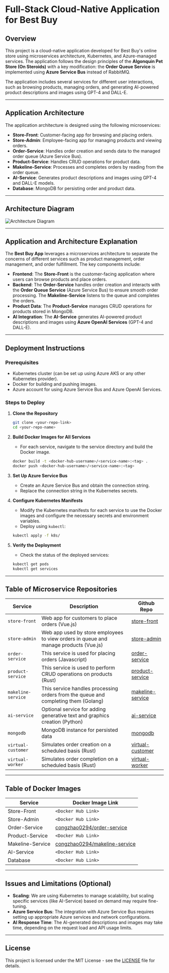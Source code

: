 
# Full-Stack Cloud-Native Application for Best Buy

## **Overview**

This project is a cloud-native application developed for Best Buy's online store using microservices architecture, Kubernetes, and Azure-managed services. The application follows the design principles of the **Algonquin Pet Store (On Steroids)** with a key modification: the **Order Queue Service** is implemented using **Azure Service Bus** instead of RabbitMQ.

The application includes several services for different user interactions, such as browsing products, managing orders, and generating AI-powered product descriptions and images using GPT-4 and DALL-E.

---

## **Application Architecture**

The application architecture is designed using the following microservices:

- **Store-Front**: Customer-facing app for browsing and placing orders.
- **Store-Admin**: Employee-facing app for managing products and viewing orders.
- **Order-Service**: Handles order creation and sends data to the managed order queue (Azure Service Bus).
- **Product-Service**: Handles CRUD operations for product data.
- **Makeline-Service**: Processes and completes orders by reading from the order queue.
- **AI-Service**: Generates product descriptions and images using GPT-4 and DALL-E models.
- **Database**: MongoDB for persisting order and product data.

---

## **Architecture Diagram**

![Architecture Diagram](path/to/your/architecture-diagram.png)

---

## **Application and Architecture Explanation**

The **Best Buy App** leverages a microservices architecture to separate the concerns of different services such as product management, order management, and order fulfillment. The key components include:

- **Frontend**: The **Store-Front** is the customer-facing application where users can browse products and place orders.
- **Backend**: The **Order-Service** handles order creation and interacts with the **Order Queue Service** (Azure Service Bus) to ensure smooth order processing. The **Makeline-Service** listens to the queue and completes the orders.
- **Product Data**: The **Product-Service** manages CRUD operations for products stored in MongoDB.
- **AI Integration**: The **AI-Service** generates AI-powered product descriptions and images using **Azure OpenAI Services** (GPT-4 and DALL-E).

---

## **Deployment Instructions**

### **Prerequisites**

- Kubernetes cluster (can be set up using Azure AKS or any other Kubernetes provider).
- Docker for building and pushing images.
- Azure account for using Azure Service Bus and Azure OpenAI Services.

### **Steps to Deploy**

1. **Clone the Repository**

    ```bash
    git clone <your-repo-link>
    cd <your-repo-name>
    ```

2. **Build Docker Images for All Services**
    - For each service, navigate to the service directory and build the Docker image.

    ```bash
    docker build -t <docker-hub-username>/<service-name>:<tag> .
    docker push <docker-hub-username>/<service-name>:<tag>
    ```

3. **Set Up Azure Service Bus**
    - Create an Azure Service Bus and obtain the connection string.
    - Replace the connection string in the Kubernetes secrets.

4. **Configure Kubernetes Manifests**
    - Modify the Kubernetes manifests for each service to use the Docker images and configure the necessary secrets and environment variables.
    - Deploy using `kubectl`:

    ```bash
    kubectl apply -f k8s/
    ```

5. **Verify the Deployment**
    - Check the status of the deployed services:

    ```bash
    kubectl get pods
    kubectl get services
    ```

---

## **Table of Microservice Repositories**

| **Service** | **Description** | Github Repo |
| --- | --- | --- |
| `store-front` | Web app for customers to place orders (Vue.js) | [store-front](https://github.com/ramymohamed10/store-front-L8) |
| `store-admin` | Web app used by store employees to view orders in queue and manage products (Vue.js) | [store-admin](https://github.com/ramymohamed10/store-admin-L8) |
| `order-service` | This service is used for placing orders (Javascript) | [order-service](https://github.com/zhao0294/order-service-bestbuy) |
| `product-service` | This service is used to perform CRUD operations on products (Rust) | [product-service](https://github.com/ramymohamed10/product-service-L8) |
| `makeline-service` | This service handles processing orders from the queue and completing them (Golang) | [makeline-service](https://github.com/zhao0294/makeline-service-bestbuy) |
| `ai-service` | Optional service for adding generative text and graphics creation (Python) | [ai-service](https://github.com/ramymohamed10/ai-service-L8) |
| `mongodb` | MongoDB instance for persisted data | [mongodb](https://github.com/docker-library/mongo) |
| `virtual-customer` | Simulates order creation on a scheduled basis (Rust) | [virtual-customer](https://github.com/ramymohamed10/virtual-customer-L8) |
| `virtual-worker` | Simulates order completion on a scheduled basis (Rust) | [virtual-worker](https://github.com/ramymohamed10/virtual-worker-L8) |

---

## **Table of Docker Images**

| **Service**         | **Docker Image Link**                     |
|---------------------|-------------------------------------------|
| Store-Front         | `<Docker Hub Link>`                       |
| Store-Admin         | `<Docker Hub Link>`                       |
| Order-Service       | [congzhao0294/order-service](https://hub.docker.com/r/congzhao0294/order-service)                      |
| Product-Service     | `<Docker Hub Link>`                       |
| Makeline-Service    | [congzhao0294/makeline-service](https://hub.docker.com/r/congzhao0294/makeline-service)                   |
| AI-Service          | `<Docker Hub Link>`                       |
| Database            | `<Docker Hub Link>`                       |

---

## **Issues and Limitations (Optional)**

- **Scaling**: We are using Kubernetes to manage scalability, but scaling specific services (like AI-Service) based on demand may require fine-tuning.
- **Azure Service Bus**: The integration with Azure Service Bus requires setting up appropriate Azure services and network configurations.
- **AI Response Time**: The AI-generated descriptions and images may take time, depending on the request load and API usage limits.

---

## **License**

This project is licensed under the MIT License - see the [LICENSE](LICENSE) file for details.
